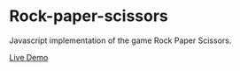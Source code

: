 # Rock-paper-scissors
Javascript implementation of the game Rock Paper Scissors.

[Live Demo](https://ancxanas.github.io/Rock-paper-scissors/)
